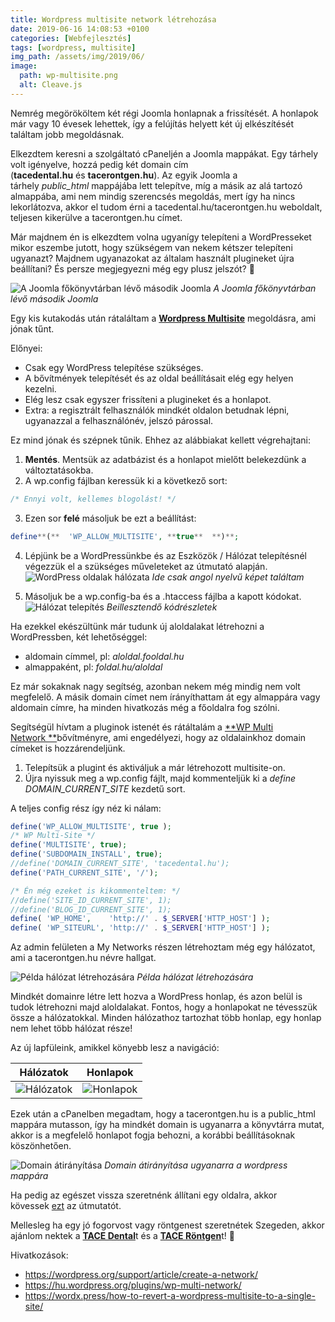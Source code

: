 ```yaml
---
title: Wordpress multisite network létrehozása
date: 2019-06-16 14:08:53 +0100
categories: [Webfejlesztés]
tags: [wordpress, multisite]
img_path: /assets/img/2019/06/
image:
  path: wp-multisite.png
  alt: Cleave.js
---
```


Nemrég megörököltem két régi Joomla honlapnak a frissítését. A honlapok már vagy 10 évesek lehettek, így a felújítás helyett két új elkészítését találtam jobb megoldásnak.

Elkezdtem keresni a szolgáltató cPaneljén a Joomla mappákat. Egy tárhely volt igényelve, hozzá pedig két domain cím (**tacedental.hu** és **tacerontgen.hu**). Az egyik Joomla a tárhely *public_html* mappájába lett telepítve, míg a másik az alá tartozó almappába, ami nem mindig szerencsés megoldás, mert így ha nincs lekorlátozva, akkor el tudom érni a tacedental.hu/tacerontgen.hu weboldalt, teljesen kikerülve a tacerontgen.hu címet.

Már majdnem én is elkezdtem volna ugyanígy telepíteni a WordPresseket mikor eszembe jutott, hogy szükségem van nekem kétszer telepíteni ugyanazt? Majdnem ugyanazokat az általam használt plugineket újra beállítani? És persze megjegyezni még egy plusz jelszót? 🙂

![A Joomla főkönyvtárban lévő második Joomla](joomla2in1.jpg)
_A Joomla főkönyvtárban lévő második Joomla_

Egy kis kutakodás után rátaláltam a **[Wordpress Multisite](https://wordpress.org/support/article/create-a-network/)** megoldásra, ami jónak tűnt.

Előnyei:
-   Csak egy WordPress telepítése szükséges.
-   A bővítmények telepítését és az oldal beállításait elég egy helyen kezelni.
-   Elég lesz csak egyszer frissíteni a plugineket és a honlapot.
-   Extra: a regisztrált felhasználók mindkét oldalon betudnak lépni, ugyanazzal a felhasználónév, jelszó párossal.

Ez mind jónak és szépnek tűnik. Ehhez az alábbiakat kellett végrehajtani:

1.  **Mentés**. Mentsük az adatbázist és a honlapot mielőtt belekezdünk a változtatásokba.
2.  A wp.config fájlban keressük ki a következő sort:
```php
/* Ennyi volt, kellemes blogolást! */
```

3.  Ezen sor **felé** másoljuk be ezt a beállítást:
```php
define**(**  'WP_ALLOW_MULTISITE', **true**  **)**;
```

4.  Lépjünk be a WordPressünkbe és az Eszközök / Hálózat telepítésnél végezzük el a szükséges műveleteket az útmutató alapján.
![WordPress oldalak hálózata](network_create.png)
_Ide csak angol nyelvű képet találtam_

5.  Másoljuk be a wp.config-ba és a .htaccess fájlba a kapott kódokat.
![Hálózat telepítés](halozat_telepites.png)
_Beillesztendő kódrészletek_

Ha ezekkel ekészültünk már tudunk új aloldalakat létrehozni a WordPressben, két lehetőséggel:

-   aldomain címmel, pl: *aloldal.fooldal.hu*
-   almappaként, pl: *foldal.hu/aloldal*

Ez már sokaknak nagy segítség, azonban nekem még mindig nem volt megfelelő. A másik domain címet nem írányíthattam át egy almappára vagy aldomain címre, ha minden hivatkozás még a főoldalra fog szólni.

Segítségül hívtam a pluginok istenét és rátáltalám a [**WP Multi Network **](https://hu.wordpress.org/plugins/wp-multi-network/)bővítményre, ami engedélyezi, hogy az oldalainkhoz domain címeket is hozzárendeljünk.

1.  Telepítsük a plugint és aktiváljuk a már létrehozott multisite-on.
2.  Újra nyissuk meg a wp.config fájlt, majd kommenteljük ki a *define DOMAIN_CURRENT_SITE* kezdetű sort.

A teljes config rész így néz ki nálam:
```php
define('WP_ALLOW_MULTISITE', true );
/* WP Multi-Site */
define('MULTISITE', true);
define('SUBDOMAIN_INSTALL', true);
//define('DOMAIN_CURRENT_SITE', 'tacedental.hu');
define('PATH_CURRENT_SITE', '/');

/* Én még ezeket is kikommenteltem: */
//define('SITE_ID_CURRENT_SITE', 1);
//define('BLOG_ID_CURRENT_SITE', 1);
define( 'WP_HOME',    'http://' . $_SERVER['HTTP_HOST'] );
define( 'WP_SITEURL', 'http://' . $_SERVER['HTTP_HOST'] );
```

Az admin felületen a My Networks részen létrehoztam még egy hálózatot, ami a tacerontgen.hu névre hallgat.

![Példa hálózat létrehozására](halozat1.png)
_Példa hálózat létrehozására_

Mindkét domainre létre lett hozva a WordPress honlap, és azon belül is tudok létrehozni majd aloldalakat. Fontos, hogy a honlapokat ne tévesszük össze a hálózatokkal. Minden hálózathoz tartozhat több honlap, egy honlap nem lehet több hálózat része!

Az új lapfüleink, amikkel könyebb lesz a navigáció:


Hálózatok            |  Honlapok
:-------------------------:|:-------------------------:
![Hálózatok](my_networks.jpg)  |  ![Honlapok](honlapjaim.jpg)


Ezek után a cPanelben megadtam, hogy a tacerontgen.hu is a public_html mappára mutasson, így ha mindkét domain is ugyanarra a könyvtárra mutat, akkor is a megfelelő honlapot fogja behozni, a korábbi beállításoknak köszönhetően.

![Domain átirányítása](tacerontgen_cpanel.png)
_Domain átirányítása ugyanarra a wordpress mappára_

Ha pedig az egészet vissza szeretnénk állítani egy oldalra, akkor kövessek [ezt](https://wordx.press/how-to-revert-a-wordpress-multisite-to-a-single-site/) az útmutatót.

Mellesleg ha egy jó fogorvost vagy röntgenest szeretnétek Szegeden, akkor ajánlom nektek a [**TACE Dental**](https://tacedental.hu/)t és a [**TACE Röntgen**](https://tacerontgen.hu/)t! 🙂

Hivatkozások:

-   <https://wordpress.org/support/article/create-a-network/>
-   <https://hu.wordpress.org/plugins/wp-multi-network/>
-   <https://wordx.press/how-to-revert-a-wordpress-multisite-to-a-single-site/>